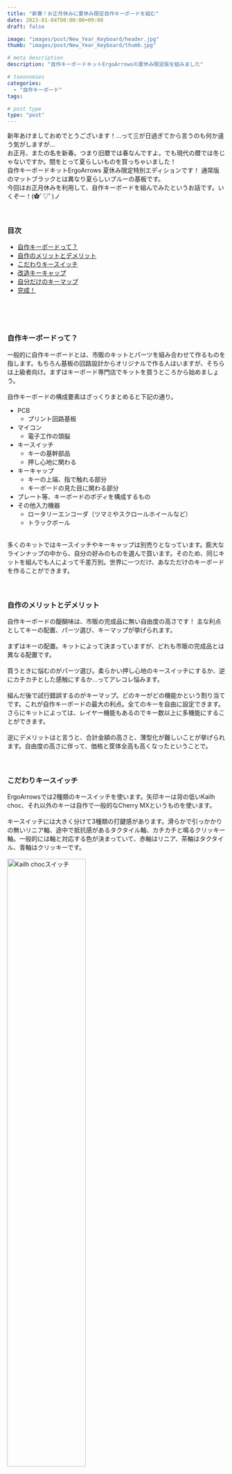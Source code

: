 ```yaml
---
title: "新春！お正月休みに夏休み限定自作キーボードを組む"
date: 2023-01-04T00:00:00+09:00
draft: false

image: "images/post/New_Year_Keyboard/header.jpg"
thumb: "images/post/New_Year_Keyboard/thumb.jpg"

# meta description
description: "自作キーボードキットErgoArrowsの夏休み限定版を組みました"

# taxonomies
categories: 
  - "自作キーボード"
tags:

# post type
type: "post"
---
```

新年あけましておめでとうございます！…って三が日過ぎてから言うのも何か違う気がしますが…<br>
お正月、またの名を新春。つまり旧暦では春なんですよ。でも現代の暦では冬じゃないですか。間をとって夏らしいものを買っちゃいました！<br>
自作キーボードキットErgoArrows 夏休み限定特別エディションです！ 通常版のマットブラックとは異なり夏らしいブルーの基板です。<br>
今回はお正月休みを利用して、自作キーボードを組んでみたというお話です。いくぞー！(✿ﾟ▽ﾟ)ノ<br><br><br>

### 目次
- [自作キーボードって？](#sec1)
- [自作のメリットとデメリット](#sec2)
- [こだわりキースイッチ](#sec3)
- [改造キーキャップ](#sec4)
- [自分だけのキーマップ](#sec5)
- [完成！](#sec6)

<br><br><br>

<h3><a id="sec1">自作キーボードって？</a></h3>
一般的に自作キーボードとは、市販のキットとパーツを組み合わせて作るものを指します。もちろん基板の回路設計からオリジナルで作る人はいますが、そちらは上級者向け。まずはキーボード専門店でキットを買うところから始めましょう。<br><br>
自作キーボードの構成要素はざっくりまとめると下記の通り。

- PCB
  - プリント回路基板
- マイコン
  - 電子工作の頭脳
- キースイッチ
  - キーの基幹部品
  - 押し心地に関わる
- キーキャップ
  - キーの上端、指で触れる部分
  - キーボードの見た目に関わる部分
- プレート等、キーボードのボディを構成するもの
- その他入力機器
  - ロータリーエンコーダ（ツマミやスクロールホイールなど）
  - トラックボール

<br>
多くのキットではキースイッチやキーキャップは別売りとなっています。膨大なラインナップの中から、自分の好みのものを選んで買います。そのため、同じキットを組んでも人によって千差万別。世界に一つだけ、あなただけのキーボードを作ることができます。<br><br><br>

<h3><a id="sec2">自作のメリットとデメリット</a></h3>
自作キーボードの醍醐味は、市販の完成品に無い自由度の高さです！ 主な利点としてキーの配置、パーツ選び、キーマップが挙げられます。<br><br>
まずはキーの配置。キットによって決まっていますが、どれも市販の完成品とは異なる配置です。<br><br>
買うときに悩むのがパーツ選び。柔らかい押し心地のキースイッチにするか、逆にカチカチとした感触にするか…ってアレコレ悩みます。<br><br>
組んだ後で試行錯誤するのがキーマップ。どのキーがどの機能かという割り当てです。これが自作キーボードの最大の利点。全てのキーを自由に設定できます。さらにキットによっては、レイヤー機能もあるのでキー数以上に多機能にすることができます。<br><br>
逆にデメリットはと言うと、合計金額の高さと、薄型化が難しいことが挙げられます。自由度の高さに伴って、価格と筐体全高も高くなったということで。<br><br><br>

<h3><a id="sec3">こだわりキースイッチ</a></h3>
ErgoArrowsでは2種類のキースイッチを使います。矢印キーは背の低いKailh choc、それ以外のキーは自作で一般的なCherry MXというものを使います。<br><br>
キースイッチには大きく分けて3種類の打鍵感があります。滑らかで引っかかりの無いリニア軸、途中で抵抗感があるタクタイル軸、カチカチと鳴るクリッキー軸。一般的には軸と対応する色が決まっていて、赤軸はリニア、茶軸はタクタイル、青軸はクリッキーです。<br><br>
<img src="../../images/post/New_Year_Keyboard/choc.jpg" title="Kailh chocスイッチ" width="60%"></img><br>
ErgoArrowsでは横や隙間からKailh chocスイッチの側面が見えてしまいます。夏休み限定カラーとの親和性を考えて、青色のキースイッチにするこだわり。でも私はリニア軸が好きなので、青色だけどリニア軸という変わり種にしました！ 軸と色の対応は義務ではないので、違う色も沢山あります。<br><br>
<img src="../../images/post/New_Year_Keyboard/KeySwitch.jpg" title="キースイッチ取り付け後の写真" width="60%"></img><br>
そんな色の親和性を完全に無視して、残りのキースイッチはOutemu Low profileスイッチの赤軸にしました。白いボディに赤軸、つまり紅白カラーなのでお正月にピッタリの縁起物です。Low Profileの名の通り、一般的なキースイッチより3mm背が低いCherry MX互換品です。この3mmの差がこだわりポイントなんですよ！<br><br><br>

<h3><a id="sec4">改造キーキャップ</a></h3>
<img src="../../images/post/New_Year_Keyboard/Keycap.jpg" title="丸キーキャップ" width="60%"></img><br>
今回は限定カラーのプレートがキーの隙間から見えるようにしたいと思い、丸キーキャップにしました。外縁が銀色で、タイプライター風の見た目です。本製品は背が高いキーキャップで、無改造で取り付けるとOutemu LPキースイッチの利点を殺してしまいます。そのため、全てのキーキャップをノコギリでカットしました。68キー全部手作業です。これが一番時間がかかりました。<br><br>
<img src="../../images/post/New_Year_Keyboard/O_ring.jpg" title="Oリング" width="60%"></img><br>
さらに打鍵時の音を軽減するためにシリコーンゴム製のOリングをキーキャップに付けました。打鍵音がわずかに低減したような気がする…かも。こうして普通に組むよりも手間暇をかけたので、より一層愛着が湧くMyキーボードになったと思います！<br><br><br>

<h3><a id="sec5">自分だけのキーマップ</a></h3>
さて、最後にキーマップを決めます。最近のキットはブラウザ上で簡単に設定を変更でき、プログラミングなどの技術は一切必要ありません。<br><br>
<img src="../../images/post/New_Year_Keyboard/Layer0.jpeg" title="レイヤ0キーマップ" width="70%"></img><br>
まずデフォルトで使用するレイヤ0はこんな感じ。今回は「手首の移動量を最小化すること」をテーマにキーマップを考えました。BackspaceとEnterを素早く押せるようにPキーの列に配置。余ったキーには思いつく限りのマクロやショートカットを割り当てました。空欄になっているキーは将来の機能拡張のための余地。TT(1)は押している間だけレイヤ1が作動します。<br><br>
<img src="../../images/post/New_Year_Keyboard/Layer1.jpeg" title="レイヤ1キーマップ" width="70%"></img><br>
レイヤ1の左手側はブラウジングでの左手デバイスと位置付けています。タブ切り替えと、トラックボールに無い戻る/進むキーや左右スクロールなどを割り当てています。右手側は記号の入力を担います。<br><br>
<img src="../../images/post/New_Year_Keyboard/Layer2.jpeg" title="レイヤ2キーマップ" width="70%"></img><br>
レイヤ2の左手側はテンキーです。別途テンキーを用意すると机の上がごちゃごちゃしてしまうので。右手側は矢印キー。文字入力中に手を矢印キーまで持っていくのは、「手首の移動量を最小化する」というテーマにそぐわないと思ったので、これは真っ先に思いつきました。<br><br>

全レイヤー通して、あるものを参考にしています。何が元ネタかわかった方はお友達。<br><br><br>

<h3><a id="sec6">完成！</a></h3>
<img src="../../images/post/New_Year_Keyboard/ErgoArrows_2023.jpg" title="完成したErgoArrows" width="70%"></img><br>
こうして完成した私のErgoArrowsがこちらです。何物でも、自分で作ると達成感と満足感が違いますね！ 作って楽しいだけでなく実益も兼ねているなんて…自作キーボード、最高ー！(o゜▽゜)o☆<br><br>
自作キーボードを組むのはまとまった時間が必要なので、お正月休みはちょうどいいタイミング。充実したお正月休みでした！<br>
みなさんもぜひ自作キーボードに挑戦してみてください！